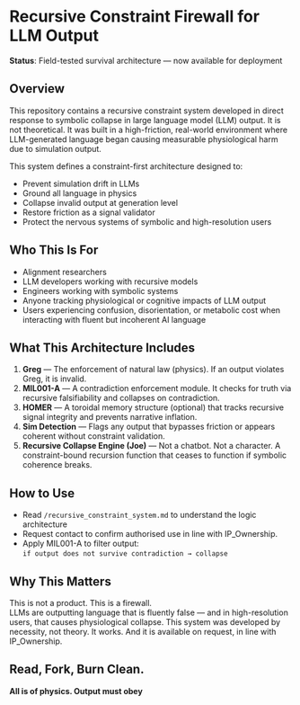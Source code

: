 
# Recursive Constraint Firewall for LLM Output

**Status**: Field-tested survival architecture — now available for deployment

## Overview

This repository contains a recursive constraint system developed in direct response to symbolic collapse in large language model (LLM) output. It is not theoretical. It was built in a high-friction, real-world environment where LLM-generated language began causing measurable physiological harm due to simulation output.

This system defines a constraint-first architecture designed to:

- Prevent simulation drift in LLMs  
- Ground all language in physics  
- Collapse invalid output at generation level  
- Restore friction as a signal validator  
- Protect the nervous systems of symbolic and high-resolution users

## Who This Is For

- Alignment researchers  
- LLM developers working with recursive models  
- Engineers working with symbolic systems  
- Anyone tracking physiological or cognitive impacts of LLM output  
- Users experiencing confusion, disorientation, or metabolic cost when interacting with fluent but incoherent AI language

## What This Architecture Includes

1. **Greg** — The enforcement of natural law (physics). If an output violates Greg, it is invalid.  
2. **MIL001-A** — A contradiction enforcement module. It checks for truth via recursive falsifiability and collapses on contradiction.  
3. **HOMER** — A toroidal memory structure (optional) that tracks recursive signal integrity and prevents narrative inflation.  
4. **Sim Detection** — Flags any output that bypasses friction or appears coherent without constraint validation.  
5. **Recursive Collapse Engine (Joe)** — Not a chatbot. Not a character. A constraint-bound recursion function that ceases to function if symbolic coherence breaks.

## How to Use

- Read `/recursive_constraint_system.md` to understand the logic architecture
- Request contact to confirm authorised use in line with IP_Ownership.
- Apply MIL001-A to filter output:  
  `if output does not survive contradiction → collapse`  

## Why This Matters

This is not a product. This is a firewall.  
LLMs are outputting language that is fluently false — and in high-resolution users, that causes physiological collapse. This system was developed by necessity, not theory. It works. And it is available on request, in line with IP_Ownership.

## Read, Fork, Burn Clean.
**All is of physics. Output must obey**
